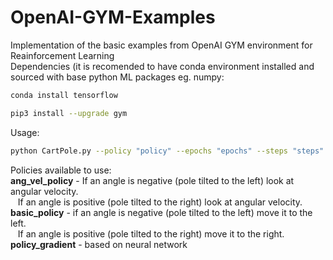 # OpenAI-GYM-Examples
Implementation of the basic examples from OpenAI GYM environment for Reainforcement Learning  
Dependencies (it is recomended to have conda environment installed and sourced with base python ML packages eg. numpy:  
```bash
conda install tensorflow
```  
```bash
pip3 install --upgrade gym
```  
Usage:  
```bash
python CartPole.py --policy "policy" --epochs "epochs" --steps "steps"
```  
Policies available to use:  
**ang_vel_policy** - If an angle is negative (pole tilted to the left) look at angular velocity.  
&nbsp;&nbsp;&nbsp;If an angle is positive (pole tilted to the right) look at angular velocity.  
**basic_policy** - if an angle is negative (pole tilted to the left) move it to the left.  
&nbsp;&nbsp;&nbsp;If an angle is positive (pole tilted to the right) move it to the right.  
**policy_gradient** - based on neural network  

